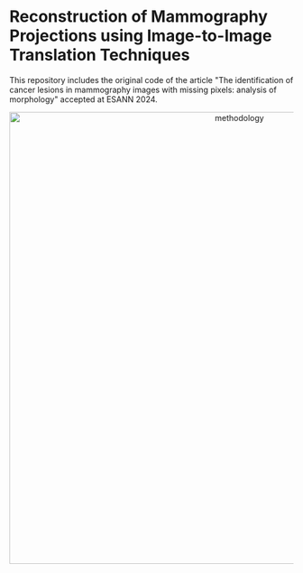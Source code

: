 # Reconstruction of Mammography Projections using Image-to-Image Translation Techniques


This repository includes the original code of the article "The identification of cancer lesions in mammography images with missing pixels: analysis of morphology" accepted at ESANN 2024.

<p align="center">
 <img src="https://github.com/joanacsantos/MammographyReconstruction/assets/57224933/bbaaf781-e543-487a-b9fd-172f75f55980" alt="methodology" width="800">
</p>





